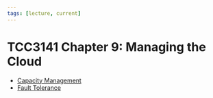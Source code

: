 ```yaml
---
tags: [lecture, current]
---
```


# TCC3141 Chapter 9: Managing the Cloud

- [Capacity Management](202401032238.md)
- [Fault Tolerance](202210022157.md)

